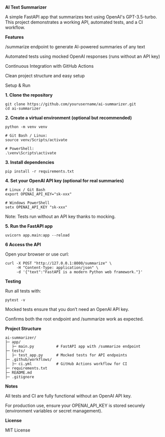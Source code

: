 **AI Text Summarizer**

A simple FastAPI app that summarizes text using OpenAI's GPT-3.5-turbo.
This project demonstrates a working API, automated tests, and a CI workflow.

**Features**

/summarize endpoint to generate AI-powered summaries of any text

Automated tests using mocked OpenAI responses (runs without an API key)

Continuous Integration with GitHub Actions

Clean project structure and easy setup

Setup & Run

**1. Clone the repository**

```
git clone https://github.com/yourusername/ai-summarizer.git
cd ai-summarizer
``````


**2. Create a virtual environment (optional but recommended)**
``````
python -m venv venv

# Git Bash / Linux:
source venv/Scripts/activate

# PowerShell:
.\venv\Scripts\activate
``````


**3. Install dependencies**
``````
pip install -r requirements.txt
``````

**4. Set your OpenAI API key (optional for real summaries)**
``````
# Linux / Git Bash
export OPENAI_API_KEY="sk-xxx"

# Windows PowerShell
setx OPENAI_API_KEY "sk-xxx"
``````

Note: Tests run without an API key thanks to mocking.

**5. Run the FastAPI app**
``````
uvicorn app.main:app --reload
``````


**6 Access the API**

Open your browser or use curl:
``````
curl -X POST "http://127.0.0.1:8000/summarize" \
     -H "Content-Type: application/json" \
     -d '{"text":"FastAPI is a modern Python web framework."}'
``````
**Testing**

Run all tests with:
``````
pytest -v
``````

Mocked tests ensure that you don’t need an OpenAI API key.

Confirms both the root endpoint and /summarize work as expected.

**Project Structure**
```text
ai-summarizer/
├─ app/
│  ├─ main.py          # FastAPI app with /summarize endpoint
├─ tests/
│  ├─ test_app.py      # Mocked tests for API endpoints
├─ .github/workflows/
│  ├─ ci.yml           # GitHub Actions workflow for CI
├─ requirements.txt
├─ README.md
├─ .gitignore
``````

**Notes**

All tests and CI are fully functional without an OpenAI API key.

For production use, ensure your OPENAI_API_KEY is stored securely (environment variables or secret management).

**License**

MIT License
